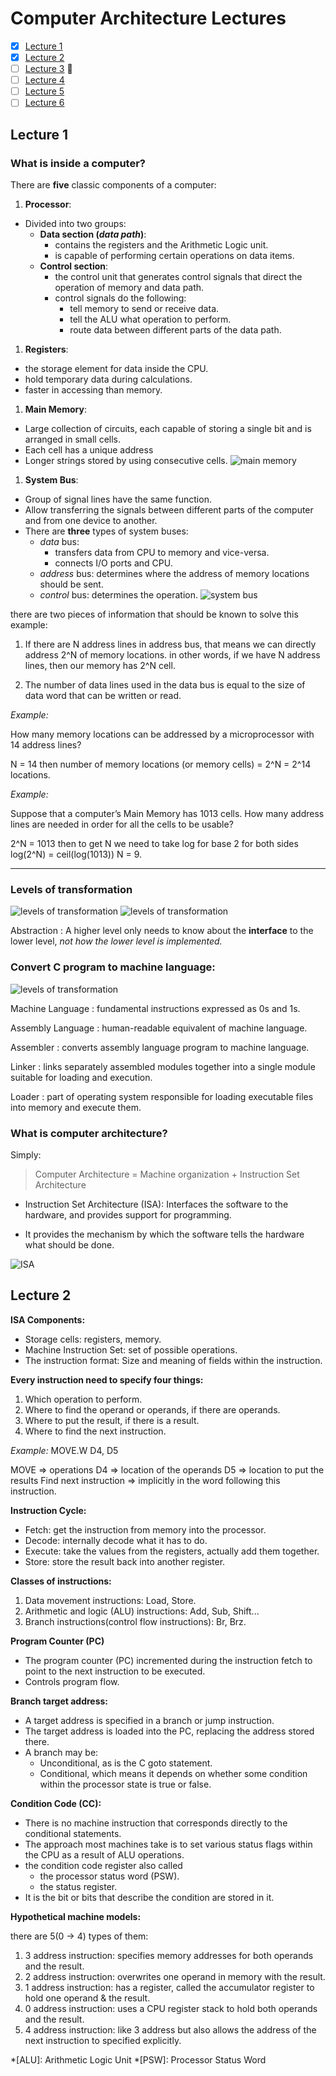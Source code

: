 # Computer Architecture Lectures

- [x] [Lecture 1](#lecture-1)
- [x] [Lecture 2](#lecture-2)
- [ ] [Lecture 3](#lecture-3) :construction:
- [ ] [Lecture 4](#lecture-4)
- [ ] [Lecture 5](#lecture-5)
- [ ] [Lecture 6](#lecture-6)

## Lecture 1

### What is inside a computer?

There are **five** classic components of a computer:
1. **Processor**:
  * Divided into two groups:
    - **Data section (_data path_)**:
        * contains the registers and the Arithmetic Logic unit.
        * is capable of performing certain operations on data items.
    - **Control section**:
        * the control unit that generates control signals that direct the operation of memory and data path.
        * control signals do the following:
          - tell memory to send or receive data.
          - tell the ALU what operation to perform.
          - route data between different parts of the data path.
1. **Registers**:
  * the storage element for data inside the CPU.
  * hold temporary data during calculations.
  * faster in accessing than memory.
1. **Main Memory**:
  * Large collection of circuits, each capable of storing a single bit and is arranged in small cells.
  * Each cell has a unique address
  * Longer strings stored by using consecutive cells.
  ![main memory](./pics/ca/1.png)
1. **System Bus**:
  * Group of signal lines have the same function.
  * Allow transferring the signals between different parts of the computer and from one device to another.
  * There are **three** types of system buses:
    - _data_ bus:
      * transfers data from CPU to memory and vice-versa.
      * connects I/O ports and CPU.
    - _address_ bus: determines where the address of memory locations should be sent.
    - _control_ bus: determines the operation.
    ![system bus](./pics/ca/2.png)


there are two pieces of information that should be known to solve this example:
1. If there are N address lines in address bus, that means we can directly address 2^N of memory locations.
in other words, if we have N address lines, then our memory has 2^N cell.

1. The number of data lines used in the data bus is equal to the
size of data word that can be written or read.

*Example:*

How many memory locations can be addressed by a microprocessor with 14 address lines?

N = 14
then number of memory locations (or memory cells) = 2^N = 2^14 locations.

*Example:*

Suppose that a computer’s Main Memory has 1013 cells. How many address lines are needed in order for all the cells to be usable?

2^N = 1013
then to get N we need to take log for base 2 for both sides
log(2^N) = ceil(log(1013))
N =  9.

---

### Levels of transformation

![levels of transformation](./pics/ca/3.png)
![levels of transformation](./pics/ca/my-diagram.png)  

Abstraction
: A higher level only needs to know about the **interface** to the lower level, _not how the lower level is implemented._


### Convert C program to machine language:

![levels of transformation](./pics/ca/4.png)

Machine Language
: fundamental instructions expressed as 0s and 1s.

Assembly Language
: human-readable equivalent of machine language.

Assembler
: converts assembly language program to machine language.

Linker
: links separately assembled modules together into a single module suitable for loading and execution.

Loader
: part of operating system responsible for loading executable files into memory and execute them.

### What is computer architecture?

Simply:
>Computer Architecture = Machine organization + Instruction Set Architecture


* Instruction Set Architecture (ISA): Interfaces the software to the hardware, and provides support for programming.

* It provides the mechanism by which the software tells the
hardware what should be done.

![ISA](./pics/ca/5.png)

## Lecture 2

**ISA Components:**
 - Storage cells: registers, memory.
 - Machine Instruction Set: set of possible operations.
 - The instruction format: Size and meaning of fields within the instruction.

**Every instruction need to specify four things:**
1. Which operation to perform.
1. Where to find the operand or operands, if there are operands.
1. Where to put the result, if there is a result.
1. Where to find the next instruction.

*Example:*
MOVE.W D4, D5

MOVE => operations
D4 => location of the operands
D5 => location to put the results
Find next instruction => implicitly in the word following this instruction.


**Instruction Cycle:**
<!-- place image of IC slide 9 -->

* Fetch: get the instruction from memory into the processor.
* Decode: internally decode what it has to do.
* Execute: take the values from the registers, actually add them together.
* Store: store the result back into another register.

**Classes of instructions:**
1. Data movement instructions: Load, Store.
1. Arithmetic and logic (ALU) instructions: Add, Sub, Shift...
1. Branch instructions(control flow instructions): Br, Brz.

**Program Counter (PC)**
* The program counter (PC) incremented during the instruction fetch to point to the next instruction to be executed.
* Controls program flow.

**Branch target address:**
* A target address is specified in a branch or jump instruction.
* The target address is loaded into the PC, replacing the address stored there.
* A branch may be:
  - Unconditional, as is the C goto statement.
  - Conditional, which means it depends on whether some condition within the processor state is true or false.

**Condition Code (CC):**
 - There is no machine instruction that corresponds directly to the conditional statements.
 - The approach most machines take is to set various status flags within the CPU as a result of ALU operations.
 - the condition code register also called
    * the processor status word (PSW).
    * the status register.
 - It is the bit or bits that describe the condition are stored in it.

**Hypothetical machine models:**

there are 5(0 -> 4) types of them:
  1. 3 address instruction: specifies memory addresses for both operands and the result.
  1. 2 address instruction: overwrites one operand in memory with the result.
  1. 1 address instruction: has a register, called the accumulator register to hold one operand & the result.
  1. 0 address instruction: uses a CPU register stack to hold both operands and the result.
  1. 4 address instruction: like 3 address but also allows the address of the next instruction to specified explicitly.

*[ALU]: Arithmetic Logic Unit
*[PSW]: Processor Status Word
